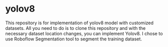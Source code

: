 # yolov8
This repository is for implementation of yolov8 model with customized datasets. All you need to do is to clone this repository and with the necessary dataset location changes, you can implement Yolov8. I chose to use Roboflow Segmentation tool to segment the training dataset.
